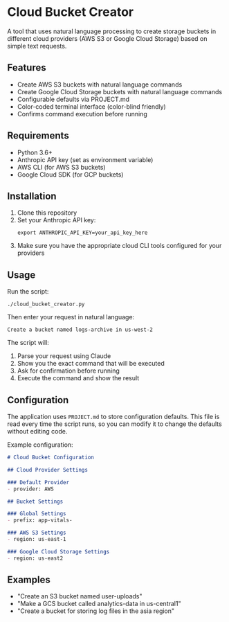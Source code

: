 # Cloud Bucket Creator

A tool that uses natural language processing to create storage buckets in different cloud providers (AWS S3 or Google Cloud Storage) based on simple text requests.

## Features

- Create AWS S3 buckets with natural language commands
- Create Google Cloud Storage buckets with natural language commands
- Configurable defaults via PROJECT.md
- Color-coded terminal interface (color-blind friendly)
- Confirms command execution before running

## Requirements

- Python 3.6+
- Anthropic API key (set as environment variable)
- AWS CLI (for AWS S3 buckets)
- Google Cloud SDK (for GCP buckets)

## Installation

1. Clone this repository
2. Set your Anthropic API key:
   ```
   export ANTHROPIC_API_KEY=your_api_key_here
   ```
3. Make sure you have the appropriate cloud CLI tools configured for your providers

## Usage

Run the script:
```
./cloud_bucket_creator.py
```

Then enter your request in natural language:
```
Create a bucket named logs-archive in us-west-2
```

The script will:
1. Parse your request using Claude
2. Show you the exact command that will be executed
3. Ask for confirmation before running
4. Execute the command and show the result

## Configuration

The application uses `PROJECT.md` to store configuration defaults. This file is read every time the script runs, so you can modify it to change the defaults without editing code.

Example configuration:
```markdown
# Cloud Bucket Configuration

## Cloud Provider Settings

### Default Provider
- provider: AWS

## Bucket Settings

### Global Settings
- prefix: app-vitals-

### AWS S3 Settings
- region: us-east-1

### Google Cloud Storage Settings
- region: us-east2
```

## Examples

- "Create an S3 bucket named user-uploads"
- "Make a GCS bucket called analytics-data in us-central1"
- "Create a bucket for storing log files in the asia region"